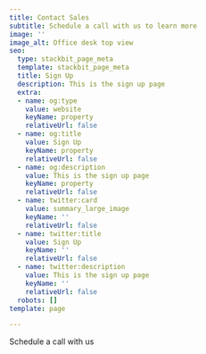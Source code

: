 ```yaml
---
title: Contact Sales
subtitle: Schedule a call with us to learn more
image: ''
image_alt: Office desk top view
seo:
  type: stackbit_page_meta
  template: stackbit_page_meta
  title: Sign Up
  description: This is the sign up page
  extra:
  - name: og:type
    value: website
    keyName: property
    relativeUrl: false
  - name: og:title
    value: Sign Up
    keyName: property
    relativeUrl: false
  - name: og:description
    value: This is the sign up page
    keyName: property
    relativeUrl: false
  - name: twitter:card
    value: summary_large_image
    keyName: ''
    relativeUrl: false
  - name: twitter:title
    value: Sign Up
    keyName: ''
    relativeUrl: false
  - name: twitter:description
    value: This is the sign up page
    keyName: ''
    relativeUrl: false
  robots: []
template: page

---
```

Schedule a call with us